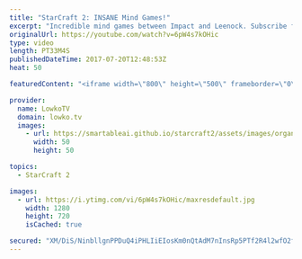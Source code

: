 ```yaml
---
title: "StarCraft 2: INSANE Mind Games!"
excerpt: "Incredible mind games between Impact and Leenock. Subscribe for more videos: http://lowko.tv/youtube Epic Zerg vs Terran: https://goo.gl/GJuLSh  This video is a best of three series between two top level Korean Zerg players. Both of them are extremely good and clearly respect each other. Because of that,"
originalUrl: https://youtube.com/watch?v=6pW4s7kOHic
type: video
length: PT33M4S
publishedDateTime: 2017-07-20T12:48:53Z
heat: 50

featuredContent: "<iframe width=\"800\" height=\"500\" frameborder=\"0\" src=\"https://www.youtube.com/embed/6pW4s7kOHic\" allow=\"accelerometer; autoplay; encrypted-media; gyroscope; picture-in-picture\" allowfullscreen></iframe>"

provider:
  name: LowkoTV
  domain: lowko.tv
  images:
    - url: https://smartableai.github.io/starcraft2/assets/images/organizations/lowko.tv-50x50.jpg
      width: 50
      height: 50

topics:
  - StarCraft 2

images:
  - url: https://i.ytimg.com/vi/6pW4s7kOHic/maxresdefault.jpg
    width: 1280
    height: 720
    isCached: true

secured: "XM/DiS/NinbllgnPPDuQ4iPHLIiEIosKm0nQtAdM7nInsRp5PTf2R4l2wfO2fEm6iohl41HO38stntYtiKz1LtpU0pDQ1Ac70T3wo7Krl4DNXgWhOXH1Rjkjhwyf2XvINUuzDCkqFJjl8doeoXz9QavEbx7PJxtLPaaKxBYX13QYgd8p2IEUXODffnRYPRt22ZgOXRThmLknD+X9hqA3EWRrXkTRxwykJlyxFLkC+HlpBMln/CyILq0fvt3LjRJtIDt77yJ+oaP3daOqK0vKiNmBgejF9X52YvmQUc1Xml4UR3h5pajkccUXq8Q+BpQuq+0KNibdYRtuOWDOtyfcHBmQKzPHFXda3s3EU9bJfrgAMZAmBAUXAg2b8o3VLPTeRJsGmIUiKSz1FjzUElOCUgKXf3SREHnbvmE1dC3Usmw=;dKon8q3MzZXgvHs+qEsNBg=="
---
```


